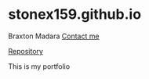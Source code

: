 # stonex159.github.io
Braxton Madara
[Contact me](mailto:stonex@udel.edu)

[Repository](https://github.com/stonex159/stonex159.github.io) 

This is my portfolio
